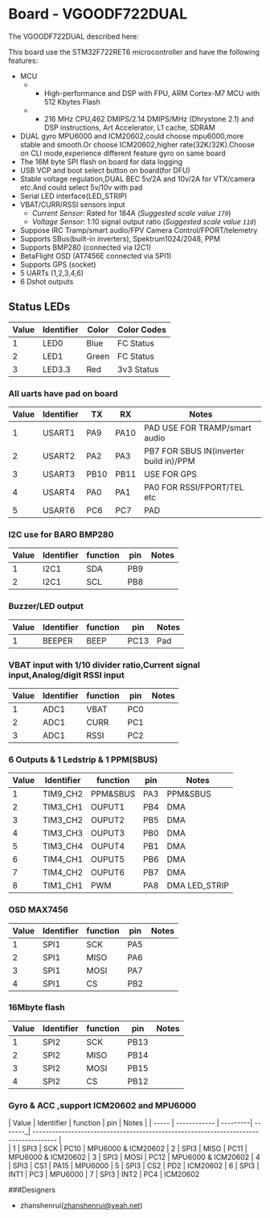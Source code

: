 # Board - VGOODF722DUAL

The VGOODF722DUAL  described here:

This board use the STM32F722RET6 microcontroller and have the following features:
* MCU
	* * High-performance and DSP with FPU, ARM Cortex-M7 MCU with 512 Kbytes Flash 
	* * 216 MHz CPU,462 DMIPS/2.14 DMIPS/MHz (Dhrystone 2.1) and DSP instructions, Art Accelerator, L1 cache, SDRAM
* DUAL gyro MPU6000 and ICM20602,could choose mpu6000,more stable and smooth.Or choose ICM20602,higher rate(32K/32K).Choose on CLI mode,experience different feature gyro on same board
* The 16M byte SPI flash on board for data logging
* USB VCP and boot select button on board(for DFU)
* Stable voltage regulation,DUAL BEC  5v/2A and 10v/2A for VTX/camera etc.And could select 5v/10v with pad
* Serial LED interface(LED_STRIP)
* VBAT/CURR/RSSI sensors input
	* *Current Sensor:* Rated for 184A (*Suggested scale value `179`*)
	* *Voltage Sensor:* 1:10 signal output ratio (*Suggested scale value `110`*)
* Suppose IRC Tramp/smart audio/FPV Camera Control/FPORT/telemetry
* Supports SBus(built-in inverters), Spektrum1024/2048, PPM
* Supports BMP280 (connected via I2C1)
* BetaFlight OSD (AT7456E connected via SPI1)
* Supports GPS (socket)
* 5 UARTs (1,2,3,4,6)
* 6 Dshot outputs


## Status LEDs
| Value | Identifier	| Color	| Color Codes																					   | 
| ----- | ------------- | ------| ------------------------------------------------------------------------------------------------ | 
| 1		| LED0			| Blue	| FC Status																					   	   |
| 2		| LED1			| Green	| FC Status																					   	   |
| 3		| LED3.3		| Red	| 3v3 Status																					   |


### All uarts have pad on board 
| Value | Identifier   | TX   | RX   | Notes                                                                                       |
| ----- | ------------ | -----| -----| ------------------------------------------------------------------------------------------- |
| 1     | USART1       | PA9  |  PA10|  PAD USE FOR TRAMP/smart audio	                                                           |
| 2     | USART2       | PA2  |  PA3 |  PB7 FOR SBUS IN(inverter build in)/PPM                                                     |         |
| 3     | USART3       | PB10 |  PB11|  USE FOR GPS                                                                                |
| 4     | USART4       | PA0  |  PA1 |  PA0 FOR RSSI/FPORT/TEL etc                                                                 |
| 5     | USART6       | PC6  |  PC7 |  PAD                                                                                        |


### I2C use for BARO BMP280 
| Value | Identifier   | function |  pin   | Notes                                                                                 |
| ----- | ------------ | ---------| -------| ------------------------------------------------------------------------------------- |                                                                                      
| 1     | I2C1         |    SDA   |  PB9   | 
| 2     | I2C1         |    SCL   |  PB8   | 


### Buzzer/LED output 
| Value | Identifier   | function |  pin   | Notes                                                                                 |
| ----- | ------------ | ---------| -------| ------------------------------------------------------------------------------------- |                                                                                      
| 1     | BEEPER       |    BEEP  |  PC13  |Pad 


### VBAT input with 1/10 divider ratio,Current signal input,Analog/digit RSSI input
| Value | Identifier   | function  |  pin  | Notes                                                                                 |
| ----- | ------------ | ----------| ------| ------------------------------------------------------------------------------------- |                                                                                       
| 1     | ADC1         |    VBAT   |  PC0  |  
| 2     | ADC1         |    CURR   |  PC1  |  
| 3     | ADC1         |    RSSI   |  PC2  |   


### 6 Outputs & 1 Ledstrip & 1 PPM(SBUS)
| Value | Identifier   | function	|  pin  | Notes                                                                                 |
| ----- | ------------ | -----------| ------| ------------------------------------------------------------------------------------- |                                                                                       
| 1     | TIM9_CH2     | PPM&SBUS	|  PA3  |  PPM&SBUS
| 2     | TIM3_CH1     | OUPUT1 	|  PB4  |  DMA
| 3     | TIM3_CH2     | OUPUT2 	|  PB5  |  DMA
| 4     | TIM3_CH3     | OUPUT3 	|  PB0  |  DMA
| 5     | TIM3_CH4     | OUPUT4 	|  PB1  |  DMA
| 6     | TIM4_CH1     | OUPUT5 	|  PB6  |  DMA
| 7     | TIM4_CH2     | OUPUT6 	|  PB7  |  DMA  
| 8     | TIM1_CH1     | PWM	 	|  PA8  |  DMA  LED_STRIP


### OSD MAX7456
| Value | Identifier   | function |  pin    | Notes                                                                                 |
| ----- | ------------ | ---------| --------| ------------------------------------------------------------------------------------- |                                                                                      
| 1     | SPI1         |    SCK   |  PA5    | 
| 2     | SPI1         |    MISO  |  PA6    | 
| 3     | SPI1         |    MOSI  |  PA7    | 
| 4     | SPI1         |    CS    |  PB2    |

### 16Mbyte flash
| Value | Identifier   | function |  pin    | Notes                                                                                 |
| ----- | ------------ | ---------| --------| ------------------------------------------------------------------------------------- |                                                                                      
| 1     | SPI2         |    SCK   |  PB13   | 
| 2     | SPI2         |    MISO  |  PB14   | 
| 3     | SPI2         |    MOSI  |  PB15   | 
| 4     | SPI2         |    CS    |  PB12   | 


### Gyro & ACC ,support ICM20602 and MPU6000
| Value | Identifier   | function |  pin    | Notes                                                                                 |
| ----- | ------------ | ---------| -------_| ------------------------------------------------------------------------------------- |                                                                                      
| 1     | SPI3         |    SCK   |  PC10   | MPU6000 & ICM20602
| 2     | SPI3         |    MISO  |  PC11   | MPU6000 & ICM20602
| 3     | SPI3         |    MOSI  |  PC12   | MPU6000 & ICM20602
| 4     | SPI3         |    CS1   |  PA15   | MPU6000
| 5     | SPI3         |    CS2   |  PD2    | ICM20602 
| 6     | SPI3         |    INT1  |  PC3    | MPU6000
| 7     | SPI3         |    INT2  |  PC4    | ICM20602


###Designers
* zhanshenrui(zhanshenrui@yeah.net)





